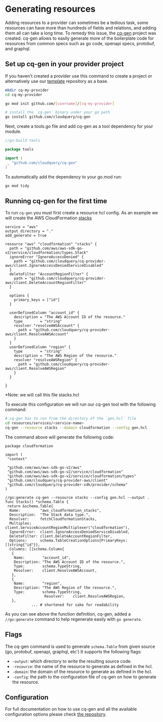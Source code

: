 # Generating resources

Adding resources to a provider can sometimes be a tedious task, some resources can have more than hundreds of fields and relations, and adding them all can
take a long time. To remedy this issue, the [cq-gen](https://github.com/cloudquery/cq-gen) project was created. cq-gen allows to easily generate more of the boilerplate code for resources from common specs such as go code, openapi specs, protobuf, and graphql.

## Set up cq-gen in your provider project

If you haven't created a provider use this command to create a project or alternatively use our [template](https://github.com/cloudquery/cq-provider-template) repository as a base.

```bash
mkdir cq-my-provider
cd cq-my-provider

go mod init github.com/[username]/[cq-my-provider]

# install the `cq-gen` binary under your go path
go install github.com/cloudquery/cq-gen
```

Next, create a tools.go file and add cq-gen as a tool dependency for your module.

```go
//go:build tools

package tools

import (
 _ "github.com/cloudquery/cq-gen"
)
```

To automatically add the dependency to your go.mod run:

```bash
go mod tidy
```

## Running cq-gen for the first time

To run `cq-gen` you must first create a resource hcl config. As an example we will create the AWS CloudFormation [stacks](https://pkg.go.dev/github.com/aws/aws-sdk-go-v2/service/cloudformation@v1.20.0/types#Stack)

```hcl
service = "aws"
output_directory = "."
add_generate = true

resource "aws" "cloudformation" "stacks" {
  path = "github.com/aws/aws-sdk-go-v2/service/cloudformation/types.Stack"
  ignoreError "IgnoreAccessDenied" {
    path = "github.com/cloudquery/cq-provider-aws/client.IgnoreAccessDeniedServiceDisabled"
  }
  deleteFilter "AccountRegionFilter" {
    path = "github.com/cloudquery/cq-provider-aws/client.DeleteAccountRegionFilter"
  }

  options {
    primary_keys = ["id"]
  }

  userDefinedColumn "account_id" {
    description = "The AWS Account ID of the resource."
    type        = "string"
    resolver "resolveAWSAccount" {
      path = "github.com/cloudquery/cq-provider-aws/client.ResolveAWSAccount"
    }
  }
  userDefinedColumn "region" {
    type        = "string"
    description = "The AWS Region of the resource."
    resolver "resolveAWSRegion" {
      path = "github.com/cloudquery/cq-provider-aws/client.ResolveAWSRegion"
    }
  }

}
```

*Note: we will call this file stacks.hcl

To execute this configuration we will run our cq-gen tool with the following command:

```bash
# cq-gen has to run from the directory of the `gen.hcl` file
cd resources/services/<service-name>
cq-gen --resource stacks --domain cloudformation --config gen.hcl
```

The command above will generate the following code:

```
package cloudformation

import (
 "context"

 "github.com/aws/aws-sdk-go-v2/aws"
 "github.com/aws/aws-sdk-go-v2/service/cloudformation"
 "github.com/aws/aws-sdk-go-v2/service/cloudformation/types"
 "github.com/cloudquery/cq-provider-aws/client"
 "github.com/cloudquery/cq-provider-sdk/provider/schema"
)

//go:generate cq-gen --resource stacks --config gen.hcl --output .
func Stacks() *schema.Table {
 return &schema.Table{
  Name:         "aws_cloudformation_stacks",
  Description:  "The Stack data type.",
  Resolver:     fetchCloudformationStacks,
  Multiplex:    client.ServiceAccountRegionMultiplexer("cloudformation"),
  IgnoreError:  client.IgnoreAccessDeniedServiceDisabled,
  DeleteFilter: client.DeleteAccountRegionFilter,
  Options:      schema.TableCreationOptions{PrimaryKeys: []string{"id"}},
  Columns: []schema.Column{
   {
    Name:        "account_id",
    Description: "The AWS Account ID of the resource.",
    Type:        schema.TypeString,
    Resolver:    client.ResolveAWSAccount,
   },
   {
    Name:        "region",
    Description: "The AWS Region of the resource.",
    Type:        schema.TypeString,
                  Resolver:    client.ResolveAWSRegion,
   },
            ... # shortened for sake for readability
```

As you can see above the function definition, cq-gen, added a `//go:generate` command to help regenerate easily with `go generate`.

## Flags

The cq-gen command is used to generate `schema.Table` from given source (go, protobuf, openapi, graphql, etc') It supports the following flags:

* `-output`: which directory to write the resulting source code.
* `-resource`: the name of the resource to generate as defined in the hcl.
* `-domain`: the domain of the resource to generate as defined in the hcl.
* `-config`: the path to the configuration file of cq-gen on how to generate the resource.

## Configuration

For full documentation on how to use cq-gen and all the available configuration options please check [the repository](https://github.com/cloudquery/cq-gen#configuration).

